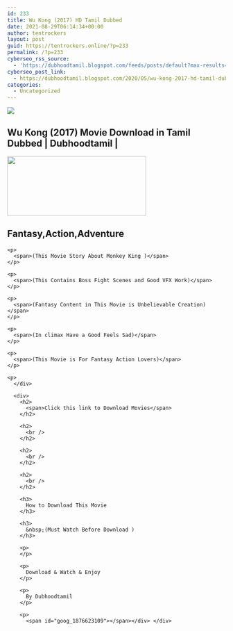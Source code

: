 ```yaml
---
id: 233
title: Wu Kong (2017) HD Tamil Dubbed
date: 2021-08-29T06:14:34+00:00
author: tentrockers
layout: post
guid: https://tentrockers.online/?p=233
permalink: /?p=233
cyberseo_rss_source:
  - 'https://dubhoodtamil.blogspot.com/feeds/posts/default?max-results=150&start-index=301'
cyberseo_post_link:
  - https://dubhoodtamil.blogspot.com/2020/05/wu-kong-2017-hd-tamil-dubbed.html
categories:
  - Uncategorized
---
```

<div class="media_block">
  <img src="https://1.bp.blogspot.com/-3YnYZqGZ59w/XqwYzrRzLNI/AAAAAAAAA-Q/R5bcyMNTFYEuwgjlGp4u3HFKhCs0xlaegCNcBGAsYHQ/s72-c/MV5BMWNmNTU1ZWQtOTFiOC00ZTI0LWEzOGEtMjE5ZjY0NjNlM2UyXkEyXkFqcGdeQXVyNzI1NzMxNzM%2540._V1_QL50_.jpg" class="media_thumbnail" />
</div>

<div dir="ltr" trbidi="on" readability="10.773547094188">
  <p>
    <h2>
      <span>Wu Kong (2017) Movie Download in Tamil Dubbed | Dubhoodtamil |</span>
    </h2>
  </p>
  
  <div class="separator">
    <a href="https://1.bp.blogspot.com/-3YnYZqGZ59w/XqwYzrRzLNI/AAAAAAAAA-Q/R5bcyMNTFYEuwgjlGp4u3HFKhCs0xlaegCNcBGAsYHQ/s1600/MV5BMWNmNTU1ZWQtOTFiOC00ZTI0LWEzOGEtMjE5ZjY0NjNlM2UyXkEyXkFqcGdeQXVyNzI1NzMxNzM%2540._V1_QL50_.jpg" imageanchor="1"><img loading="lazy" border="0" data-original-height="688" data-original-width="1600" height="137" src="https://1.bp.blogspot.com/-3YnYZqGZ59w/XqwYzrRzLNI/AAAAAAAAA-Q/R5bcyMNTFYEuwgjlGp4u3HFKhCs0xlaegCNcBGAsYHQ/s320/MV5BMWNmNTU1ZWQtOTFiOC00ZTI0LWEzOGEtMjE5ZjY0NjNlM2UyXkEyXkFqcGdeQXVyNzI1NzMxNzM%2540._V1_QL50_.jpg" width="320" /></a>
  </div>
  
  <div readability="15">
    <h2>
      <span>Fantasy,Action,Adventure</span>
    </h2>
    
    <p>
      <span>(This Movie Story About Monkey King )</span>
    </p>
    
    <p>
      <span>(This Contains Boss Fight Scenes and Good VFX Work)</span>
    </p>
    
    <p>
      <span>(Fantasy Content in This Movie is Unbelievable Creation)</span>
    </p>
    
    <p>
      <span>(In climax Have a Good Feels Sad)</span>
    </p>
    
    <p>
      <span>(This Movie is For Fantasy Action Lovers)</span>
    </p>
    
    <p>
      </div> 
      
      <div>
        <h2>
          <span>Click this link to Download Movies</span>
        </h2>
        
        <h2>
          <br />
        </h2>
        
        <h2>
          <br />
        </h2>
        
        <h2>
          <br />
        </h2>
        
        <h3>
          How to Download This Movie
        </h3>
        
        <h3>
          &nbsp;(Must Watch Before Download )
        </h3>
        
        <p>
        </p>
        
        <p>
          Download & Watch & Enjoy
        </p>
        
        <p>
          By Dubhoodtamil
        </p>
        
        <p>
          <span id="goog_1876623109"></span></div> </div>